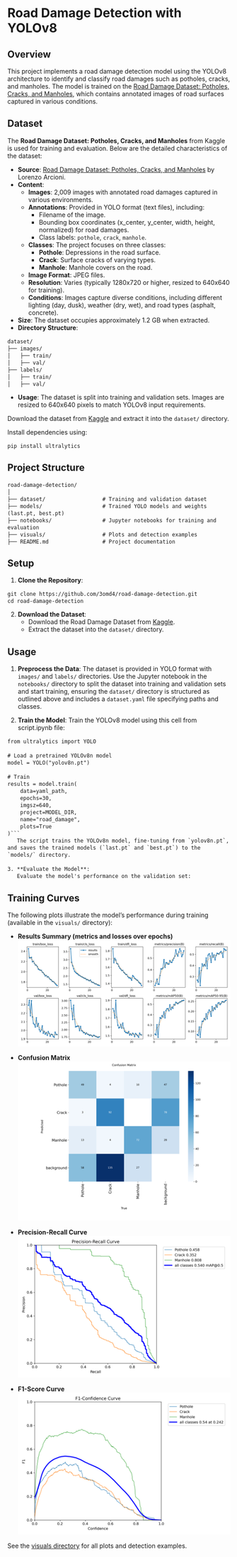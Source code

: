 # Road Damage Detection with YOLOv8

## Overview
This project implements a road damage detection model using the YOLOv8 architecture to identify and classify road damages such as potholes, cracks, and manholes. The model is trained on the [Road Damage Dataset: Potholes, Cracks, and Manholes](https://www.kaggle.com/datasets/lorenzoarcioni/road-damage-dataset-potholes-cracks-and-manholes), which contains annotated images of road surfaces captured in various conditions.

## Dataset
The **Road Damage Dataset: Potholes, Cracks, and Manholes** from Kaggle is used for training and evaluation. Below are the detailed characteristics of the dataset:

- **Source**: [Road Damage Dataset: Potholes, Cracks, and Manholes](https://www.kaggle.com/datasets/lorenzoarcioni/road-damage-dataset-potholes-cracks-and-manholes) by Lorenzo Arcioni.
- **Content**:
  - **Images**: 2,009 images with annotated road damages captured in various environments.
  - **Annotations**: Provided in YOLO format (text files), including:
    - Filename of the image.
    - Bounding box coordinates (x_center, y_center, width, height, normalized) for road damages.
    - Class labels: `pothole`, `crack`, `manhole`.
  - **Classes**: The project focuses on three classes:
    - **Pothole**: Depressions in the road surface.
    - **Crack**: Surface cracks of varying types.
    - **Manhole**: Manhole covers on the road.
  - **Image Format**: JPEG files.
  - **Resolution**: Varies (typically 1280x720 or higher, resized to 640x640 for training).
  - **Conditions**: Images capture diverse conditions, including different lighting (day, dusk), weather (dry, wet), and road types (asphalt, concrete).
- **Size**: The dataset occupies approximately 1.2 GB when extracted.
- **Directory Structure**:
```
dataset/
├── images/
│   ├── train/
│   ├── val/
├── labels/
│   ├── train/
│   ├── val/
```
- **Usage**: The dataset is split into training and validation sets. Images are resized to 640x640 pixels to match YOLOv8 input requirements.

Download the dataset from [Kaggle](https://www.kaggle.com/datasets/lorenzoarcioni/road-damage-dataset-potholes-cracks-and-manholes) and extract it into the `dataset/` directory.

Install dependencies using:
```
pip install ultralytics
```

## Project Structure
```
road-damage-detection/
│
├── dataset/                  # Training and validation dataset
├── models/                   # Trained YOLO models and weights (last.pt, best.pt)
├── notebooks/                # Jupyter notebooks for training and evaluation
├── visuals/                  # Plots and detection examples
├── README.md                 # Project documentation
```

## Setup
1. **Clone the Repository**:
```
git clone https://github.com/3omd4/road-damage-detection.git
cd road-damage-detection
```

2. **Download the Dataset**:
   - Download the Road Damage Dataset from [Kaggle](https://www.kaggle.com/datasets/lorenzoarcioni/road-damage-dataset-potholes-cracks-and-manholes).
   - Extract the dataset into the `dataset/` directory.

## Usage
1. **Preprocess the Data**:
The dataset is provided in YOLO format with `images/` and `labels/` directories. Use the Jupyter notebook in the `notebooks/` directory to split the dataset into training and validation sets and start training, ensuring the `dataset/` directory is structured as outlined above and includes a `dataset.yaml` file specifying paths and classes.

3. **Train the Model**:
   Train the YOLOv8 model using this cell from script.ipynb file:
```
from ultralytics import YOLO

# Load a pretrained YOLOv8n model
model = YOLO("yolov8n.pt")

# Train
results = model.train(
    data=yaml_path,
    epochs=30,
    imgsz=640,
    project=MODEL_DIR,
    name="road_damage",
    plots=True
)```
   The script trains the YOLOv8n model, fine-tuning from `yolov8n.pt`, and saves the trained models (`last.pt` and `best.pt`) to the `models/` directory.

3. **Evaluate the Model**:
   Evaluate the model's performance on the validation set:
```
## Training Curves
The following plots illustrate the model’s performance during training (available in the `visuals/` directory):

- **Results Summary (metrics and losses over epochs)**  
  ![Results Summary](visuals/results.png)

- **Confusion Matrix**  
  ![Confusion Matrix](visuals/confusion_matrix.png)

- **Precision-Recall Curve**  
  ![Precision-Recall Curve](visuals/BoxPR_curve.png)

- **F1-Score Curve**  
  ![F1 Curve](visuals/BoxF1_curve.png)

See the [visuals directory](https://github.com/3omd4/road-damage-detection/tree/main/visuals) for all plots and detection examples.
